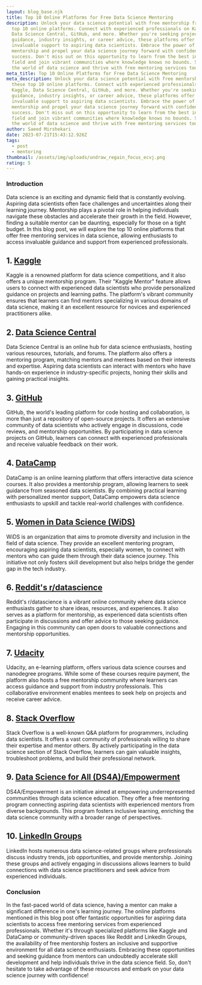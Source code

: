 ```yaml
---
layout: blog_base.njk
title: Top 10 Online Platforms for Free Data Science Mentoring
description: Unlock your data science potential with free mentorship from these
  top 10 online platforms. Connect with experienced professionals on Kaggle,
  Data Science Central, GitHub, and more. Whether you're seeking project
  guidance, industry insights, or career advice, these platforms offer
  invaluable support to aspiring data scientists. Embrace the power of
  mentorship and propel your data science journey forward with confidence and
  success. Don't miss out on this opportunity to learn from the best in the
  field and join vibrant communities where knowledge knows no bounds. Step into
  the world of data science and thrive with free mentoring services today!
meta_title: Top 10 Online Platforms for Free Data Science Mentoring
meta_description: Unlock your data science potential with free mentorship from
  these top 10 online platforms. Connect with experienced professionals on
  Kaggle, Data Science Central, GitHub, and more. Whether you're seeking project
  guidance, industry insights, or career advice, these platforms offer
  invaluable support to aspiring data scientists. Embrace the power of
  mentorship and propel your data science journey forward with confidence and
  success. Don't miss out on this opportunity to learn from the best in the
  field and join vibrant communities where knowledge knows no bounds. Step into
  the world of data science and thrive with free mentoring services today!
author: Saeed Mirshekari
date: 2023-07-21T15:43:12.926Z
tags:
  - post
  - mentoring
thumbnail: /assets/img/uploads/undraw_regain_focus_ecvj.png
rating: 5
---
```




### Introduction

Data science is an exciting and dynamic field that is constantly evolving. Aspiring data scientists often face challenges and uncertainties along their learning journey. Mentorship plays a pivotal role in helping individuals navigate these obstacles and accelerate their growth in the field. However, finding a suitable mentor can be daunting, especially for those on a tight budget. In this blog post, we will explore the top 10 online platforms that offer free mentoring services in data science, allowing enthusiasts to access invaluable guidance and support from experienced professionals.

## 1. [Kaggle](https://www.kaggle.com/)

Kaggle is a renowned platform for data science competitions, and it also offers a unique mentorship program. Their "Kaggle Mentor" feature allows users to connect with experienced data scientists who provide personalized guidance on projects and learning paths. The platform's vibrant community ensures that learners can find mentors specializing in various domains of data science, making it an excellent resource for novices and experienced practitioners alike.

## 2. [Data Science Central](https://www.datasciencecentral.com/)

Data Science Central is an online hub for data science enthusiasts, hosting various resources, tutorials, and forums. The platform also offers a mentoring program, matching mentors and mentees based on their interests and expertise. Aspiring data scientists can interact with mentors who have hands-on experience in industry-specific projects, honing their skills and gaining practical insights.

## 3. [GitHub](https://github.com/)

GitHub, the world's leading platform for code hosting and collaboration, is more than just a repository of open-source projects. It offers an extensive community of data scientists who actively engage in discussions, code reviews, and mentorship opportunities. By participating in data science projects on GitHub, learners can connect with experienced professionals and receive valuable feedback on their work.

## 4. [DataCamp](https://www.datacamp.com/)

DataCamp is an online learning platform that offers interactive data science courses. It also provides a mentorship program, allowing learners to seek guidance from seasoned data scientists. By combining practical learning with personalized mentor support, DataCamp empowers data science enthusiasts to upskill and tackle real-world challenges with confidence.

## 5. [Women in Data Science (WiDS)](https://www.widsconference.org/)

WiDS is an organization that aims to promote diversity and inclusion in the field of data science. They provide an excellent mentoring program, encouraging aspiring data scientists, especially women, to connect with mentors who can guide them through their data science journey. This initiative not only fosters skill development but also helps bridge the gender gap in the tech industry.

## 6. [Reddit's r/datascience](https://www.reddit.com/r/datascience/)

Reddit's r/datascience is a vibrant online community where data science enthusiasts gather to share ideas, resources, and experiences. It also serves as a platform for mentorship, as experienced data scientists often participate in discussions and offer advice to those seeking guidance. Engaging in this community can open doors to valuable connections and mentorship opportunities.

## 7. [Udacity](https://www.udacity.com/)

Udacity, an e-learning platform, offers various data science courses and nanodegree programs. While some of these courses require payment, the platform also hosts a free mentorship community where learners can access guidance and support from industry professionals. This collaborative environment enables mentees to seek help on projects and receive career advice.

## 8. [Stack Overflow](https://stackoverflow.com/)

Stack Overflow is a well-known Q&A platform for programmers, including data scientists. It offers a vast community of professionals willing to share their expertise and mentor others. By actively participating in the data science section of Stack Overflow, learners can gain valuable insights, troubleshoot problems, and build their professional network.

## 9. [Data Science for All (DS4A)/Empowerment](https://ds4a.com/)

DS4A/Empowerment is an initiative aimed at empowering underrepresented communities through data science education. They offer a free mentoring program connecting aspiring data scientists with experienced mentors from diverse backgrounds. This program fosters inclusive learning, enriching the data science community with a broader range of perspectives.

## 10. [LinkedIn Groups](https://www.linkedin.com/)

LinkedIn hosts numerous data science-related groups where professionals discuss industry trends, job opportunities, and provide mentorship. Joining these groups and actively engaging in discussions allows learners to build connections with data science practitioners and seek advice from experienced individuals.

### Conclusion

In the fast-paced world of data science, having a mentor can make a significant difference in one's learning journey. The online platforms mentioned in this blog post offer fantastic opportunities for aspiring data scientists to access free mentoring services from experienced professionals. Whether it's through specialized platforms like Kaggle and DataCamp or community-driven spaces like Reddit and LinkedIn Groups, the availability of free mentorship fosters an inclusive and supportive environment for all data science enthusiasts. Embracing these opportunities and seeking guidance from mentors can undoubtedly accelerate skill development and help individuals thrive in the data science field. So, don't hesitate to take advantage of these resources and embark on your data science journey with confidence!